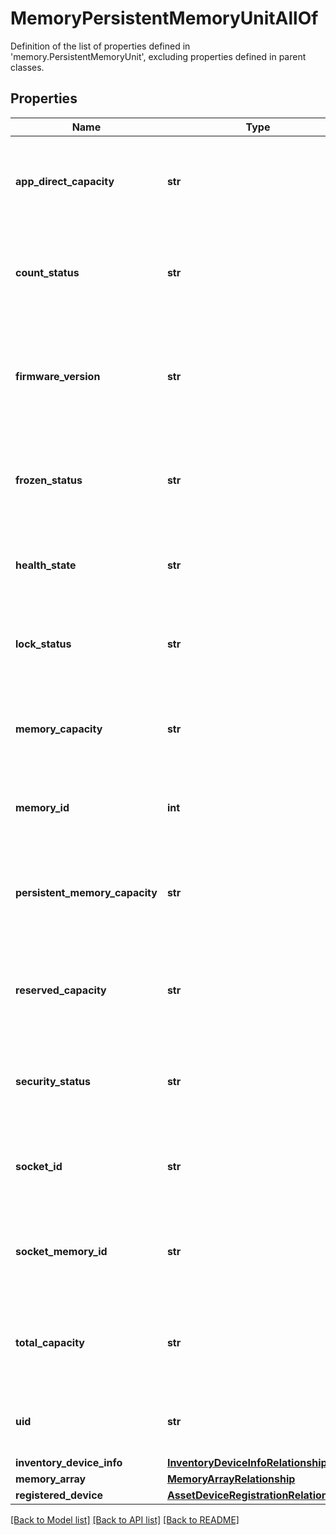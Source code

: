 # MemoryPersistentMemoryUnitAllOf

Definition of the list of properties defined in 'memory.PersistentMemoryUnit', excluding properties defined in parent classes.
## Properties
Name | Type | Description | Notes
------------ | ------------- | ------------- | -------------
**app_direct_capacity** | **str** | AppDirect capacity in GiB of the Persistent Memory Module on a server. | [optional] [readonly] 
**count_status** | **str** | Count status of the Persistent Memory Module on a server. | [optional] [readonly] 
**firmware_version** | **str** | Firmware version of the firware running on the Persistent Memory Module on a server. | [optional] [readonly] 
**frozen_status** | **str** | Frozen status of the Persistent Memory Module on a server. | [optional] [readonly] 
**health_state** | **str** | Health state of the Persistent Memory Module on a server. | [optional] [readonly] 
**lock_status** | **str** | Lock status of the Persistent Memory Module on a server. | [optional] [readonly] 
**memory_capacity** | **str** | Memory capacity in GiB of the Persistent Memory Module on a server. | [optional] [readonly] 
**memory_id** | **int** | ID of the Persistent Memory Module on a server. | [optional] [readonly] 
**persistent_memory_capacity** | **str** | Persistent Memory capacity in GiB of the Persistent Memory Module on a server. | [optional] [readonly] 
**reserved_capacity** | **str** | Reserved capacity in GiB of the Persistent Memory Module on a server. | [optional] [readonly] 
**security_status** | **str** | Security status of the Persistent Memory Module on a server. | [optional] [readonly] 
**socket_id** | **str** | Socket ID of the Persistent Memory Module on a server. | [optional] [readonly] 
**socket_memory_id** | **str** | Socket Memory ID of the Persistent Memory Module on a server. | [optional] [readonly] 
**total_capacity** | **str** | Total capacity in GiB of the Persistent Memory Module on a server. | [optional] [readonly] 
**uid** | **str** | UID of the Persistent Memory Module on a server. | [optional] [readonly] 
**inventory_device_info** | [**InventoryDeviceInfoRelationship**](InventoryDeviceInfoRelationship.md) |  | [optional] 
**memory_array** | [**MemoryArrayRelationship**](MemoryArrayRelationship.md) |  | [optional] 
**registered_device** | [**AssetDeviceRegistrationRelationship**](AssetDeviceRegistrationRelationship.md) |  | [optional] 

[[Back to Model list]](../README.md#documentation-for-models) [[Back to API list]](../README.md#documentation-for-api-endpoints) [[Back to README]](../README.md)


